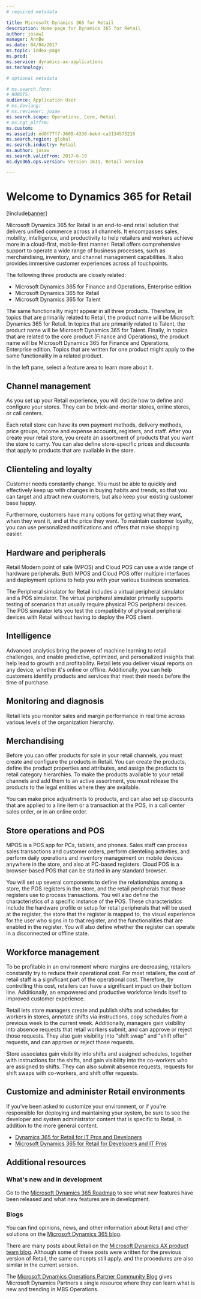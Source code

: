 ```yaml
---
# required metadata

title: Microsoft Dynamics 365 for Retail 
description: Home page for Dynamics 365 for Retail
author: josaw1
manager: AnnBe
ms.date: 04/04/2017
ms.topic: index-page
ms.prod: 
ms.service: dynamics-ax-applications
ms.technology: 

# optional metadata

# ms.search.form: 
# ROBOTS: 
audience: Application User
# ms.devlang: 
# ms.reviewer: josaw
ms.search.scope: Operations, Core, Retail
# ms.tgt_pltfrm: 
ms.custom: 
ms.assetid: ed0f77f7-3609-4330-bebd-ca3134575216
ms.search.region: global
ms.search.industry: Retail
ms.author: josaw
ms.search.validFrom: 2017-6-19
ms.dyn365.ops.version: Version 1611, Retail Version

---
```


# Welcome to Dynamics 365 for Retail

[!include[banner](includes/banner.md)]

Microsoft Dynamics 365 for Retail is an end-to-end retail solution that delivers unified commerce across all channels. It encompasses sales, mobility, intelligence, and productivity to help retailers and workers achieve more in a cloud-first, mobile-first manner. Retail offers comprehensive support to operate a wide range of business processes, such as merchandising, inventory, and channel management capabilities. It also provides immersive customer experiences across all touchpoints.

The following three products are closely related:

- Microsoft Dynamics 365 for Finance and Operations, Enterprise edition
- Microsoft Dynamics 365 for Retail
- Microsoft Dynamics 365 for Talent

The same functionality might appear in all three products. Therefore, in topics that are primarily related to Retail, the product name will be Microsoft Dynamics 365 for Retail. In topics that are primarily related to Talent, the product name will be Microsoft Dynamics 365 for Talent. Finally, in topics that are related to the core product (Finance and Operations), the product name will be Microsoft Dynamics 365 for Finance and Operations, Enterprise edition. Topics that are written for one product might apply to the same functionality in a related product.

In the left pane, select a feature area to learn more about it.

## Channel management
As you set up your Retail experience, you will decide how to define and configure your stores. They can be brick-and-mortar stores, online stores, or call centers.

Each retail store can have its own payment methods, delivery methods, price groups, income and expense accounts, registers, and staff. After you create your retail store, you create an assortment of products that you want the store to carry. You can also define store-specific prices and discounts that apply to products that are available in the store.

## Clienteling and loyalty
Customer needs constantly change. You must be able to quickly and effectively keep up with changes in buying habits and trends, so that you can target and attract new customers, but also keep your existing customer base happy.

Furthermore, customers have many options for getting what they want, when they want it, and at the price they want. To maintain customer loyalty, you can use personalized notifications and offers that make shopping easier.

## Hardware and peripherals
Retail Modern point of sale (MPOS) and Cloud POS can use a wide range of hardware peripherals. Both MPOS and Cloud POS offer multiple interfaces and deployment options to help you with your various business scenarios.

The Peripheral simulator for Retail includes a virtual peripheral simulator and a POS simulator. The virtual peripheral simulator primarily supports testing of scenarios that usually require physical POS peripheral devices. The POS simulator lets you test the compatibility of physical peripheral devices with Retail without having to deploy the POS client.

## Intelligence
Advanced analytics bring the power of machine learning to retail challenges, and enable predictive, optimized, and personalized insights that help lead to growth and profitability. Retail lets you deliver visual reports on any device, whether it's online or offline. Additionally, you can help customers identify products and services that meet their needs before the time of purchase.

## Monitoring and diagnosis
Retail lets you monitor sales and margin performance in real time across various levels of the organization hierarchy.

## Merchandising
Before you can offer products for sale in your retail channels, you must create and configure the products in Retail. You can create the products, define the product properties and attributes, and assign the products to retail category hierarchies. To make the products available to your retail channels and add them to an active assortment, you must release the products to the legal entities where they are available.

You can make price adjustments to products, and can also set up discounts that are applied to a line item or a transaction at the POS, in a call center sales order, or in an online order.

## Store operations and POS
MPOS is a POS app for PCs, tablets, and phones. Sales staff can process sales transactions and customer orders, perform clienteling activities, and perform daily operations and inventory management on mobile devices anywhere in the store, and also at PC-based registers. Cloud POS is a browser-based POS that can be started in any standard browser.

You will set up several components to define the relationships among a store, the POS registers in the store, and the retail peripherals that those registers use to process transactions. You will also define the characteristics of a specific instance of the POS. These characteristics include the hardware profile or setup for retail peripherals that will be used at the register, the store that the register is mapped to, the visual experience for the user who signs in to that register, and the functionalities that are enabled in the register. You will also define whether the register can operate in a disconnected or offline state.

## Workforce management
To be profitable in an environment where margins are decreasing, retailers constantly try to reduce their operational cost. For most retailers, the cost of retail staff is a significant part of the operational cost. Therefore, by controlling this cost, retailers can have a significant impact on their bottom line. Additionally, an empowered and productive workforce lends itself to improved customer experience.

Retail lets store managers create and publish shifts and schedules for workers in stores, annotate shifts via instructions, copy schedules from a previous week to the current week. Additionally, managers gain visibility into absence requests that retail workers submit, and can approve or reject those requests. They also gain visibility into "shift swap" and "shift offer" requests, and can approve or reject those requests.

Store associates gain visibility into shifts and assigned schedules, together with instructions for the shifts, and gain visibility into the co-workers who are assigned to shifts. They can also submit absence requests, requests for shift swaps with co-workers, and shift offer requests.

## Customize and administer Retail environments
If you've been asked to customize your environment, or if you're responsible for deploying and maintaining your system, be sure to see the developer and system administrator content that is specific to Retail, in addition to the more general content.

- [Dynamics 365 for Retail for IT Pros and Developers](dev-itpro/dev-retail-home-page.md)
- [Microsoft Dynamics 365 for Retail for Developers and IT Pros](/dynamics365/unified-operations/dev-itpro/dev-tools/developer-home-page)

## Additional resources
### What's new and in development
Go to the [Microsoft Dynamics 365 Roadmap](https://roadmap.dynamics.com/) to see what new features have been released and what new features are in development.

### Blogs
You can find opinions, news, and other information about Retail and other solutions on the [Microsoft Dynamics 365 blog](https://community.dynamics.com/b/msftdynamicsblog).

There are many posts about Retail on the [Microsoft Dynamics AX product team blog](https://blogs.msdn.microsoft.com/dax/). Although some of these posts were written for the previous version of Retail, the same concepts still apply. and the procedures are also similar in the current version.

The [Microsoft Dynamics Operations Partner Community Blog](https://community.dynamics.com/partner/b/operationspartnercommunityblog) gives Microsoft Dynamics Partners a single resource where they can learn what is new and trending in MBS Operations.
